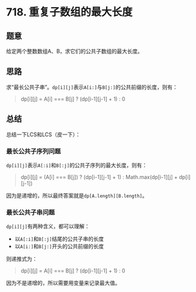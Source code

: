 # 718. 重复子数组的最大长度

## 题意

给定两个整数数组A、B，求它们的公共子数组的最大长度。

## 思路

求“最长公共子串”。`dp[i][j]`表示`A[i:]`与`B[j:]`的公共前缀的长度，则有：

> dp[i][j] = A[i] === B[j] ? (dp[i-1][j-1] + 1) : 0

## 总结

总结一下LCS和LCS（皮一下）：

### 最长公共子序列问题

`dp[i][j]`表示`A[:i]`和`B[:j]`的公共子序列的最大长度，则有：

> dp[i][j] = (A[i] === B[j]) ? (dp[i-1][j-1] + 1) : Math.max(dp[i-1][j] + dp[i][j-1])

因为是递增的，所以最终答案就是`dp[A.length][B.length]`。

### 最长公共子串问题

`dp[i][j]`有两种含义，都可以理解：

- 以`A[:i]`和`B[:j]`结尾的公共子串的长度
- 以`A[i:]`和`B[j:]`开头的公共前缀的长度

则递推式为：

> dp[i][j] = A[i] === B[j] ? (dp[i-1][j-1] + 1) : 0

因为不是递增的，所以需要用变量来记录最大值。
